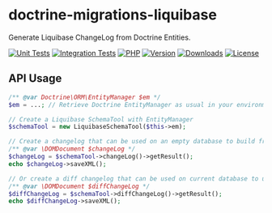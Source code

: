 # doctrine-migrations-liquibase
Generate Liquibase ChangeLog from Doctrine Entities.

[![Unit Tests](https://github.com/fabiang/doctrine-migrations-liquibase/actions/workflows/unit.yml/badge.svg)](https://github.com/fabiang/doctrine-migrations-liquibase/actions/workflows/unit.yml)
[![Integration Tests](https://github.com/fabiang/doctrine-migrations-liquibase/actions/workflows/integration.yml/badge.svg)](https://github.com/fabiang/doctrine-migrations-liquibase/actions/workflows/integration.yml)
[![PHP](https://img.shields.io/packagist/php-v/fabiang/doctrine-migrations-liquibase.svg?style=flat-square)](https://packagist.org/packages/fabiang/doctrine-migrations-liquibase)
[![Version](https://img.shields.io/packagist/v/fabiang/doctrine-migrations-liquibase.svg?style=flat-square)](https://packagist.org/packages/fabiang/doctrine-migrations-liquibase)
[![Downloads](https://img.shields.io/packagist/dt/fabiang/doctrine-migrations-liquibase.svg?style=flat-square)](https://packagist.org/packages/fabiang/doctrine-migrations-liquibase)
[![License](https://img.shields.io/packagist/l/fabiang/doctrine-migrations-liquibase.svg?style=flat-square)](https://packagist.org/packages/fabiang/doctrine-migrations-liquibase)

## API Usage

```php
/** @var Doctrine\ORM\EntityManager $em */
$em = ...; // Retrieve Doctrine EntityManager as usual in your environment.

// Create a Liquibase SchemaTool with EntityManager
$schemaTool = new LiquibaseSchemaTool($this->em);

// Create a changelog that can be used on an empty database to build from scratch.
/** @var \DOMDocument $changeLog */
$changeLog = $schemaTool->changeLog()->getResult();
echo $changeLog->saveXML();

// Or create a diff changelog that can be used on current database to upgrade it.
/** @var \DOMDocument $diffChangeLog */
$diffChangeLog = $schemaTool->diffChangeLog()->getResult();
echo $diffChangeLog->saveXML();
```
